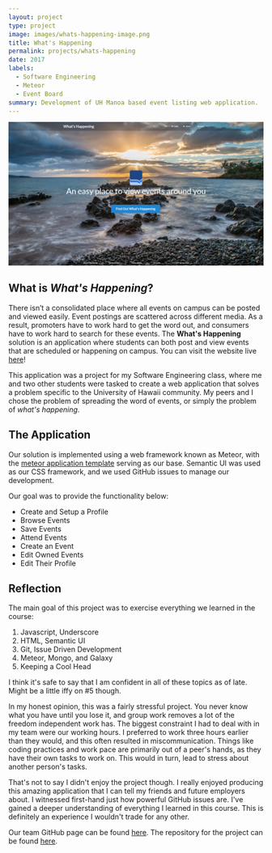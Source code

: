```yaml
---
layout: project
type: project
image: images/whats-happening-image.png
title: What's Happening
permalink: projects/whats-happening
date: 2017
labels:
  - Software Engineering
  - Meteor
  - Event Board
summary: Development of UH Manoa based event listing web application.
---
```


<img class="ui image" src="../images/landing-page.png">

## What is _What's Happening_?

There isn’t a consolidated place where all events on campus can be posted and viewed easily. Event postings are scattered across different media. As a result, promoters have to work hard to get the word out, and consumers have to work hard to search for these events. The **What's Happening** solution is an application where students can both post and view events that are scheduled or happening on campus. You can visit the website live [here](http://whats-happening-uhm.meteorapp.com/)! 

This application was a project for my Software Engineering class, where me and two other students were tasked to create a web application that solves a problem specific to the University of Hawaii community. My peers and I chose the problem of spreading the word of events, or simply the problem of *what's happening*. 

## The Application

Our solution is implemented using a web framework known as Meteor, with the [meteor application template](https://ics-software-engineering.github.io/meteor-application-template) serving as our base. Semantic UI was used as our CSS framework, and we used GitHub issues to manage our development.

Our goal was to provide the functionality below:

- Create and Setup a Profile
- Browse Events
- Save Events
- Attend Events
- Create an Event
- Edit Owned Events
- Edit Their Profile

## Reflection

The main goal of this project was to exercise everything we learned in the course:

1. Javascript, Underscore
2. HTML, Semantic UI
3. Git, Issue Driven Development 
4. Meteor, Mongo, and Galaxy
5. Keeping a Cool Head 

I think it's safe to say that I am confident in all of these topics as of late. Might be a little iffy on #5 though.

In my honest opinion, this was a fairly stressful project. You never know what you have until you lose it, and group work removes a lot of the freedom independent work has. The biggest constraint I had to deal with in my team were our working hours. I preferred to work three hours earlier than they would, and this often resulted in miscommunication. Things like coding practices and work pace are primarily out of a peer's hands, as they have their own tasks to work on. This would in turn, lead to stress about another person's tasks.

That's not to say I didn't enjoy the project though. I really enjoyed producing this amazing application that I can tell my friends and future employers about. I witnessed first-hand just how powerful GitHub issues are. I've gained a deeper understanding of everything I learned in this course. This is definitely an experience I wouldn't trade for any other.  

Our team GitHub page can be found [here](https://whats-happening-uhm.github.io/). The repository for the project can be found [here](https://github.com/whats-happening-uhm/whats-happening-uhm).